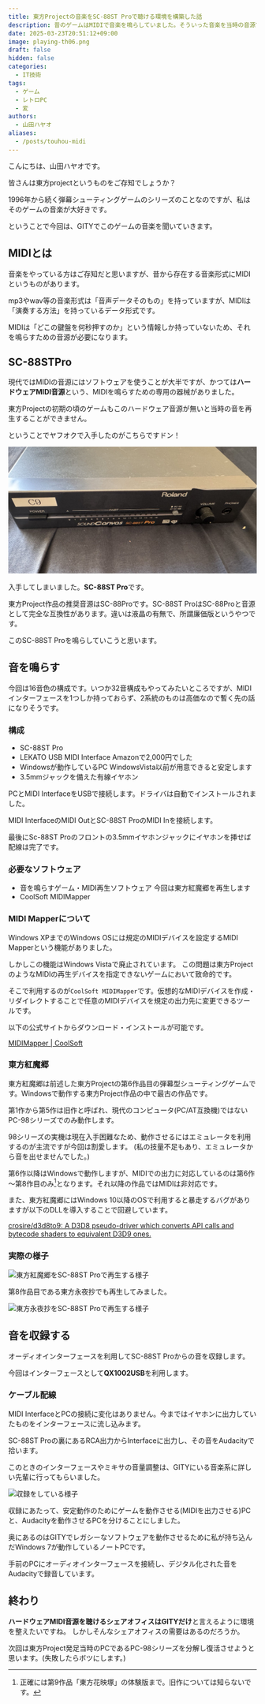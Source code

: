 ```yaml
---
title: 東方Projectの音楽をSC-88ST Proで聴ける環境を構築した話
description: 昔のゲームはMIDIで音楽を鳴らしていました。そういった音楽を当時の音源で聴こうとすると、実は大変なのです。
date: 2025-03-23T20:51:12+09:00
image: playing-th06.png
draft: false
hidden: false
categories:
  - IT技術
tags:
  - ゲーム
  - レトロPC
  - 変
authors: 
  - 山田ハヤオ
aliases: 
  - /posts/touhou-midi
---
```


こんにちは、山田ハヤオです。

皆さんは東方projectというものをご存知でしょうか？

1996年から続く弾幕シューティングゲームのシリーズのことなのですが、私はそのゲームの音楽が大好きです。

ということで今回は、GITYでこのゲームの音楽を聞いていきます。

## MIDIとは

音楽をやっている方はご存知だと思いますが、昔から存在する音楽形式にMIDIというものがあります。

mp3やwav等の音楽形式は「音声データそのもの」を持っていますが、MIDIは「演奏する方法」を持っているデータ形式です。

MIDIは「どこの鍵盤を何秒押すのか」という情報しか持っていないため、それを鳴らすための音源が必要になります。

## SC-88STPro

現代ではMIDIの音源にはソフトウェアを使うことが大半ですが、かつては**ハードウェアMIDI音源**という、MIDIを鳴らすための専用の器械がありました。

東方Projectの初期の頃のゲームもこのハードウェア音源が無いと当時の音を再生することができません。

ということでヤフオクで入手したのがこちらですドン！

![SC-88ST Pro](sc-88st-pro.png)

入手してしまいました。**SC-88ST Pro**です。

東方Project作品の推奨音源はSC-88Proです。SC-88ST ProはSC-88Proと音源として完全な互換性があります。違いは液晶の有無で、所謂廉価版というやつです。

このSC-88ST Proを鳴らしていこうと思います。

## 音を鳴らす

今回は16音色の構成です。いつか32音構成もやってみたいところですが、MIDIインターフェースを1つしか持っておらず、2系統のものは高価なので暫く先の話になりそうです。

### 構成

- SC-88ST Pro
- LEKATO USB MIDI Interface
  Amazonで2,000円でした
- Windowsが動作しているPC
  WindowsVista以前が用意できると安定します
- 3.5mmジャックを備えた有線イヤホン

PCとMIDI InterfaceをUSBで接続します。ドライバは自動でインストールされました。

MIDI InterfaceのMIDI OutとSC-88ST ProのMIDI Inを接続します。

最後にSc-88ST Proのフロントの3.5mmイヤホンジャックにイヤホンを挿せば配線は完了です。

### 必要なソフトウェア

- 音を鳴らすゲーム・MIDI再生ソフトウェア
  今回は東方紅魔郷を再生します
- CoolSoft MIDIMapper

### MIDI Mapperについて

Windows XPまでのWindows OSには規定のMIDIデバイスを設定するMIDI Mapperという機能がありました。

しかしこの機能はWindows Vistaで廃止されています。
この問題は東方ProjectのようなMIDIの再生デバイスを指定できないゲームにおいて致命的です。

そこで利用するのが`CoolSoft MIDIMapper`です。仮想的なMIDIデバイスを作成・リダイレクトすることで任意のMIDIデバイスを規定の出力先に変更できるツールです。

以下の公式サイトからダウンロード・インストールが可能です。

[MIDIMapper \| CoolSoft](https://coolsoft.altervista.org/en/midimapper)

### 東方紅魔郷

東方紅魔郷は前述した東方Projectの第6作品目の弾幕型シューティングゲームです。Windowsで動作する東方Project作品の中で最古の作品です。

第1作から第5作は旧作と呼ばれ、現代のコンピュータ(PC/AT互換機)ではないPC-98シリーズでのみ動作します。

98シリーズの実機は現在入手困難なため、動作させるにはエミュレータを利用するのが主流ですが今回は割愛します。
(私の技量不足もあり、エミュレータから音を出せませんでした。)

第6作以降はWindowsで動作しますが、MIDIでの出力に対応しているのは第6作～第8作目のみ[^1]となります。それ以降の作品ではMIDIは非対応です。

また、東方紅魔郷にはWindows 10以降のOSで利用すると暴走するバグがありますが以下のDLLを導入することで回避しています。

[crosire/d3d8to9: A D3D8 pseudo\-driver which converts API calls and bytecode shaders to equivalent D3D9 ones\.](https://github.com/crosire/d3d8to9)

### 実際の様子

![東方紅魔郷をSC-88ST Proで再生する様子](playing-th06.png)

第8作品目である東方永夜抄でも再生してみました。

![東方永夜抄をSC-88ST Proで再生する様子](playing-th08.png)

## 音を収録する

オーディオインターフェースを利用してSC-88ST Proからの音を収録します。

今回はインターフェースとして**QX1002USB**を利用します。

### ケーブル配線

MIDI InterfaceとPCの接続に変化はありません。今まではイヤホンに出力していたものをインターフェースに流し込みます。

SC-88ST Proの裏にあるRCA出力からInterfaceに出力し、その音をAudacityで拾います。

このときのインターフェースやミキサの音量調整は、GITYにいる音楽系に詳しい先輩に行ってもらいました。

![収録をしている様子](audio-interface.png)

収録にあたって、安定動作のためにゲームを動作させる(MIDIを出力させる)PCと、Audacityを動作させるPCを分けることにしました。

奥にあるのはGITYでレガシーなソフトウェアを動作させるために私が持ち込んだWindows 7が動作しているノートPCです。

手前のPCにオーディオインターフェースを接続し、デジタル化された音をAudacityで録音しています。

## 終わり

**ハードウェアMIDI音源を聴けるシェアオフィスはGITYだけ**と言えるように環境を整えたいですね。  しかしそんなシェアオフィスの需要はあるのだろうか。

次回は東方Project発足当時のPCであるPC-98シリーズを分解し復活させようと思います。(失敗したらボツにします。)

[^1]: 正確には第9作品「東方花映塚」の体験版まで。旧作については知らないです。
